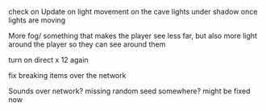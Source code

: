 

check on Update on light movement on the cave lights under shadow once lights are moving 

More fog/ something that makes the player see less far, but also more light around the player so they can see around them 

turn on direct x 12 again

fix breaking items over the network 

Sounds over network?
missing random seed somewhere? might be fixed now 
